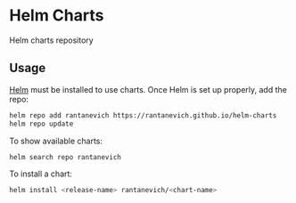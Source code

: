 # Helm Charts

Helm charts repository

## Usage

[Helm](https://helm.sh/) must be installed to use charts.
Once Helm is set up properly, add the repo:

```sh
helm repo add rantanevich https://rantanevich.github.io/helm-charts
helm repo update
```

To show available charts:

```sh
helm search repo rantanevich
```

To install a chart:

```sh
helm install <release-name> rantanevich/<chart-name>
```
